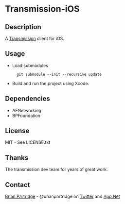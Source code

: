 # Transmission-iOS

## Description

A [Transmission](http://www.transmissionbt.com) client for iOS.

## Usage

- Load submodules

        git submodule --init --recursive update

- Build and run the project using Xcode.

## Dependencies

- AFNetworking
- BPFoundation

## License

MIT - See LICENSE.txt

## Thanks

The transmission dev team for years of great work.

## Contact

[Brian Partridge](http://brianpartridge.name) - @brianpartridge on [Twitter](http://twitter.com/brianpartridge) and [App.Net](http://alpha.app.net/brianpartridge)